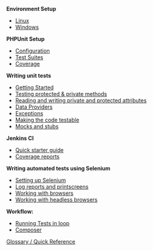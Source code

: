 **Environment Setup**
* [Linux](https://github.com/bogdananton/PHP-Testing-Starter/wiki/Environment-Setup-(Linux-version))
* [Windows](https://github.com/bogdananton/PHP-Testing-Starter/wiki/Environment-Setup-(Windows-version))

**PHPUnit Setup**
* [Configuration](https://github.com/bogdananton/PHP-Testing-Starter/wiki/PHPUnit-Configuration)
* [Test Suites](https://github.com/bogdananton/PHP-Testing-Starter/wiki/PHPUnit-Test-Suites)
* [Coverage](https://github.com/bogdananton/PHP-Testing-Starter/wiki/PHPUnit-Coverage-and-logging)

**Writing unit tests**
* [Getting Started](https://github.com/bogdananton/PHP-Testing-Starter/wiki/Unit-tests:-Getting-Started)
* [Testing protected & private methods](https://github.com/bogdananton/PHP-Testing-Starter/wiki/Unit-tests:-Test-private-&-protected-attributes)
* [Reading and writing private and protected attributes](https://github.com/bogdananton/PHP-Testing-Starter/wiki/Unit-tests:-Reading-and-writing-private-and-protected-attributes)
* [Data Providers](https://github.com/bogdananton/PHP-Testing-Starter/wiki/Unit-tests:-Data-Providers)
* [Exceptions](https://github.com/bogdananton/PHP-Testing-Starter/wiki/Unit-tests:-Exceptions)
* [Making the code testable](https://github.com/bogdananton/PHP-Testing-Starter/wiki/Unit-tests:-Making-the-code-testable)
* [Mocks and stubs](https://github.com/bogdananton/PHP-Testing-Starter/wiki/Unit-tests:-Mocks-and-stubs)

**Jenkins CI**
* [Quick starter guide](https://github.com/bogdananton/PHP-Testing-Starter/wiki/Jenkins:-Quick-starter-guide)
* [Coverage reports](https://github.com/bogdananton/PHP-Testing-Starter/wiki/Jenkins:-Coverage-reports)

**Writing automated tests using Selenium**
* [Setting up Selenium](https://github.com/bogdananton/PHP-Testing-Starter/wiki/Selenium:-Setting-up)
* [Log reports and printscreens](https://github.com/bogdananton/PHP-Testing-Starter/wiki/Selenium:-Log-reports-and-printscreens)
* [Working with browsers](https://github.com/bogdananton/PHP-Testing-Starter/wiki/Selenium:-Working-with-browsers)
* [Working with headless browsers](https://github.com/bogdananton/PHP-Testing-Starter/wiki/Selenium:-Working-with-headless-browsers)

**Workflow:**
* [Running Tests in loop](https://github.com/bogdananton/PHP-Testing-Starter/wiki/Workflow:-Running-Tests-in-loop)
* [Composer](https://github.com/bogdananton/PHP-Testing-Starter/wiki/Composer-autoloader)

[Glossary / Quick Reference](https://github.com/bogdananton/PHP-Testing-Starter/wiki/Glossary)
